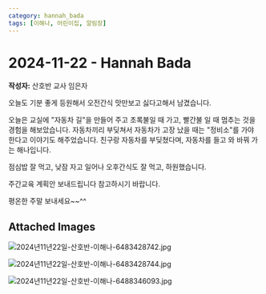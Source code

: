 ```yaml
---
category: hannah_bada
tags: [이해나, 어린이집, 알림장]
---
```


# 2024-11-22 - Hannah Bada

**작성자:** 산호반 교사 임은자  

오늘도 기분 좋게 등원해서 오전간식 맛만보고 싫다고해서 남겼습니다.

오늘은 교실에 "자동차 길"을 만들어 주고 초록불일 때 가고, 빨간불 일 때 멈추는 것을 경험을 해보았습니다. 자동차끼리  부딪쳐서 자동차가 고장 났을 때는 "정비소"를  가야 한다고 이야기도 해주었습니다. 친구랑 자동차를 부딪쳤다며, 자동차를 들고 와 바꿔 가는 해나입니다.

점심밥 잘 먹고, 낮잠 자고 일어나 오후간식도 잘 먹고, 하원했습니다.

주간교육 계획안 보내드립니다 참고하시기 바랍니다.

평온한 주말 보내세요~~^^

## Attached Images
![2024년11년22일-산호반-이해나-6483428742.jpg](d:\Users\hannah\Downloads\kids\photo\2024년11년22일-산호반-이해나-6483428742.jpg)

![2024년11년22일-산호반-이해나-6483428744.jpg](d:\Users\hannah\Downloads\kids\photo\2024년11년22일-산호반-이해나-6483428744.jpg)

![2024년11년22일-산호반-이해나-6488346093.jpg](d:\Users\hannah\Downloads\kids\photo\2024년11년22일-산호반-이해나-6488346093.jpg)

